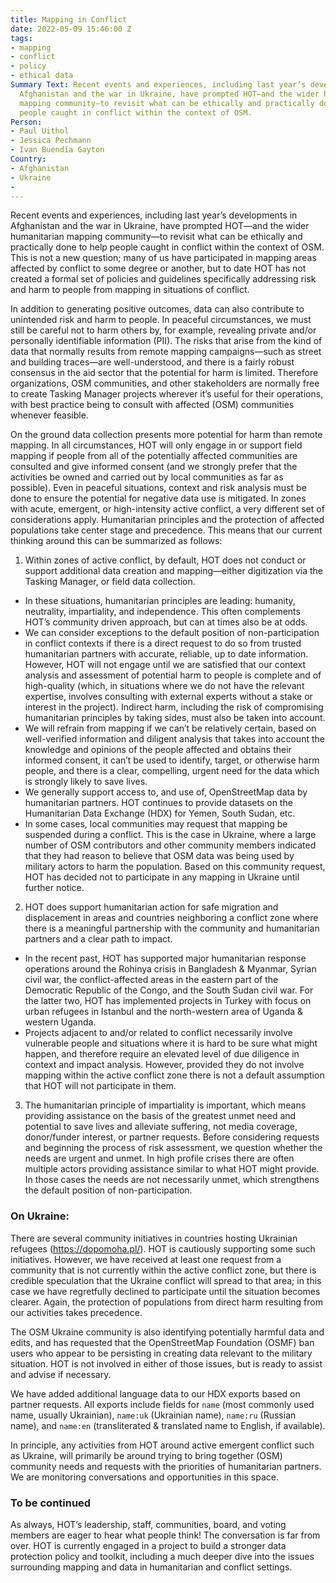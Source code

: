 ```yaml
---
title: Mapping in Conflict
date: 2022-05-09 15:46:00 Z
tags:
- mapping
- conflict
- policy
- ethical data
Summary Text: Recent events and experiences, including last year’s developments in
  Afghanistan and the war in Ukraine, have prompted HOT—and the wider humanitarian
  mapping community—to revisit what can be ethically and practically done to help
  people caught in conflict within the context of OSM.
Person:
- Paul Uithol
- Jessica Pechmann
- Ivan Buendía Gayton
Country:
- Afghanistan
- Ukraine
- 
---
```


Recent events and experiences, including last year’s developments in Afghanistan and the war in Ukraine, have prompted HOT—and the wider humanitarian mapping community—to revisit what can be ethically and practically done to help people caught in conflict within the context of OSM. This is not a new question; many of us have participated in mapping areas affected by conflict to some degree or another, but to date HOT has not created a formal set of policies and guidelines specifically addressing risk and harm to people from mapping in situations of conflict.

In addition to generating positive outcomes, data can also contribute to unintended risk and harm to people. In peaceful circumstances, we must still be careful not to harm others by, for example, revealing private and/or personally identifiable information (PII). The risks that arise from the kind of data that normally results from remote mapping campaigns—such as street and building traces—are well-understood, and there is a fairly robust consensus in the aid sector that the potential for harm is limited. Therefore organizations, OSM communities, and other stakeholders are normally free to create Tasking Manager projects wherever it’s useful for their operations, with best practice being to consult with affected (OSM) communities whenever feasible. 

On the ground data collection presents more potential for harm than remote mapping. In all circumstances, HOT will only engage in or support field mapping if people from all of the potentially affected communities are consulted and give informed consent (and we strongly prefer that the activities be owned and carried out by local communities as far as possible). Even in peaceful situations, context and risk analysis must be done to ensure the potential for negative data use is mitigated. 
In zones with acute, emergent, or high-intensity active conflict, a very different set of considerations apply. Humanitarian principles and the protection of affected populations take center stage and precedence. This means that our current thinking around this can be summarized as follows:

1. Within zones of active conflict, by default, HOT does not conduct or support additional data creation and mapping—either digitization via the Tasking Manager, or field data collection.

* In these situations, humanitarian principles are leading: humanity, neutrality, impartiality, and independence. This often complements HOT’s community driven approach, but can at times also be at odds.
* We can consider exceptions to the default position of non-participation in conflict contexts if there is a direct request to do so from trusted humanitarian partners with accurate, reliable, up to date information. However, HOT will not engage until we are satisfied that our context analysis and assessment of potential harm to people is complete and of high-quality (which, in situations where we do not have the relevant expertise, involves consulting with external experts without a stake or interest in the project). Indirect harm, including the risk of compromising humanitarian principles by taking sides, must also be taken into account.
* We will refrain from mapping if we can’t be relatively certain, based on well-verified information and diligent analysis that takes into account the knowledge and opinions of the people affected and obtains their informed consent, it can’t be used to identify, target, or otherwise harm people, and there is a clear, compelling, urgent need for the data which is strongly likely to save lives.
* We generally support access to, and use of, OpenStreetMap data by humanitarian partners. HOT continues to provide datasets on the Humanitarian Data Exchange (HDX) for Yemen, South Sudan, etc. 
* In some cases, local communities may request that mapping be suspended during a conflict. This is the case in Ukraine, where a large number of OSM contributors and other community members indicated that they had reason to believe that OSM data was being used by military actors to harm the population. Based on this community request, HOT has decided not to participate in any mapping in Ukraine until further notice.

2. HOT does support humanitarian action for safe migration and displacement in areas and countries neighboring a conflict zone where there is a meaningful partnership with the community and humanitarian partners and a clear path to impact.

* In the recent past, HOT has supported major humanitarian response operations around the Rohinya crisis in Bangladesh & Myanmar, Syrian civil war, the conflict-affected areas in the eastern part of the Democratic Republic of the Congo, and the South Sudan civil war. For the latter two, HOT has implemented projects in Turkey with focus on urban refugees in Istanbul and the north-western area of Uganda & western Uganda. 
* Projects adjacent to and/or related to conflict necessarily involve vulnerable people and situations where it is hard to be sure what might happen, and therefore require an elevated level of due diligence in context and impact analysis. However, provided they do not involve mapping within the active conflict zone there is not a default assumption that HOT will not participate in them.

3. The humanitarian principle of impartiality is important, which means providing assistance on the basis of the greatest unmet need and potential to save lives and alleviate suffering, not media coverage, donor/funder interest, or partner requests. Before considering requests and beginning the process of risk assessment, we question whether the needs are urgent and unmet. In high profile crises there are often multiple actors providing assistance similar to what HOT might provide. In those cases the needs are not necessarily unmet, which strengthens  the default position of non-participation.

### On Ukraine:
There are several community initiatives in countries hosting Ukrainian refugees (https://dopomoha.pl/). HOT is cautiously supporting some such initiatives. However, we have received at least one request from a community that is not currently within the active conflict zone, but there is credible speculation that the Ukraine conflict will spread to that area; in this case we have regretfully declined to participate until the situation becomes clearer. Again, the protection of populations from direct harm resulting from our activities takes precedence.

The OSM Ukraine community is also identifying potentially harmful data and edits, and has requested that the OpenStreetMap Foundation (OSMF) ban users who appear to be persisting in creating data relevant to the military situation. HOT is not involved in either of those issues, but is ready to assist and advise if necessary.

We have added additional language data to our HDX exports based on partner requests. All exports include fields for `name` (most commonly used name, usually Ukrainian), `name:uk` (Ukrainian name), `name:ru` (Russian name), and `name:en` (transliterated & translated name to English, if available).

In principle, any activities from HOT around active emergent conflict such as Ukraine, will primarily be around trying to bring together (OSM) community needs and requests with the priorities of humanitarian partners. We are monitoring conversations and opportunities in this space.

### To be continued
As always, HOT’s leadership, staff, communities, board, and voting members are eager to hear what people think! The conversation is far from over. HOT is currently engaged in a project to build a stronger data protection policy and toolkit, including a much deeper dive into the issues surrounding mapping and data in humanitarian and conflict settings.
